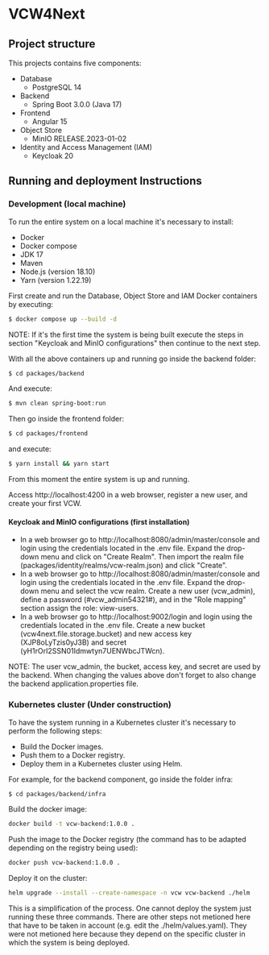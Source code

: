 # VCW4Next

## Project structure

This projects contains five components:
* Database
  * PostgreSQL 14
* Backend
  * Spring Boot 3.0.0 (Java 17)
* Frontend
  * Angular 15
* Object Store
  * MinIO RELEASE.2023-01-02
* Identity and Access Management (IAM)
  * Keycloak 20


## Running and deployment Instructions

### Development (local machine)
To run the entire system on a local machine it's necessary to install:
* Docker
* Docker compose
* JDK 17
* Maven
* Node.js (version 18.10)
* Yarn (version 1.22.19)

First create and run the Database, Object Store and IAM Docker containers by executing:
```bash
$ docker compose up --build -d
```

NOTE: If it's the first time the system is being built execute the steps in section "Keycloak and MinIO configurations" then continue to the next step.

With all the above containers up and running go inside the backend folder:
```bash
$ cd packages/backend
```
And execute:
```bash
$ mvn clean spring-boot:run
```
Then go inside the frontend folder:
```bash
$ cd packages/frontend
```
and execute:
```bash
$ yarn install && yarn start
```
From this moment the entire system is up and running.

Access http://localhost:4200 in a web browser, register a new user, and create your first VCW.

#### Keycloak and MinIO configurations (first installation)
* In a web browser go to http://localhost:8080/admin/master/console and login using the credentials located in the .env file. Expand the drop-down menu and click on "Create Realm". Then import the realm file (packages/identity/realms/vcw-realm.json) and click "Create".
* In a web browser go to http://localhost:8080/admin/master/console and login using the credentials located in the .env file. Expand the drop-down menu and select the vcw realm. Create a new user (vcw_admin), define a password (#vcw_admin54321#), and in the "Role mapping" section assign the role: view-users.
* In a web browser go to http://localhost:9002/login and login using the credentials located in the .env file. Create a new bucket (vcw4next.file.storage.bucket) and new access key (XJP8oLyTzis0yJ3B) and secret (yH1rOrI2SSN01Idmwtyn7UENWbcJTWcn).

NOTE: The user vcw_admin, the bucket, access key, and secret are used by the backend. When changing the values above don't forget to also change the backend application.properties file.

### Kubernetes cluster (Under construction)
To have the system running in a Kubernetes cluster it's necessary to perform the following steps:
* Build the Docker images.
* Push them to a Docker registry.
* Deploy them in a Kubernetes cluster using Helm.

For example, for the backend component, go inside the folder infra:
```bash
$ cd packages/backend/infra
```
Build the docker image:
```bash
docker build -t vcw-backend:1.0.0 .
```
Push the image to the Docker registry (the command has to be adapted depending on the registry being used):
```bash
docker push vcw-backend:1.0.0 .
```
Deploy it on the cluster:
```bash
helm upgrade --install --create-namespace -n vcw vcw-backend ./helm
```
This is a simplification of the process. One cannot deploy the system just running these three commands. There are other steps not metioned here that have to be taken in account (e.g. edit the ./helm/values.yaml). They were not metioned here because they depend on the specific cluster in which the system is being deployed.
